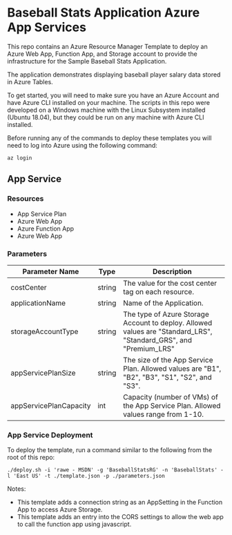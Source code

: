 # Baseball Stats Application Azure App Services

This repo contains an Azure Resource Manager Template to deploy an Azure Web App, Function App, and Storage account to provide the infrastructure for the Sample Baseball Stats Application.

The application demonstrates displaying baseball player salary data stored in Azure Tables.

To get started, you will need to make sure you have an Azure Account and have Azure CLI installed on your machine.  The scripts in this repo were developed on a Windows machine with the Linux Subsystem installed (Ubuntu 18.04), but they could be run on any machine with Azure CLI installed.

Before running any of the commands to deploy these templates you will need to log into Azure using the following command:

```
az login
```

## App Service

### Resources
* App Service Plan
* Azure Web App
* Azure Function App
* Azure Web App

### Parameters

|Parameter Name|Type|Description|
|---|---|---|
|costCenter|string|The value for the cost center tag on each resource.|
|applicationName|string|Name of the Application.|
|storageAccountType|string|The type of Azure Storage Account to deploy. Allowed values are "Standard_LRS", "Standard_GRS", and "Premium_LRS"|
|appServicePlanSize|string|The size of the App Service Plan. Allowed values are "B1", "B2", "B3", "S1", "S2", and "S3".
|appServicePlanCapacity|int|Capacity (number of VMs) of the App Service Plan. Allowed values range from 1-10.|

### App Service Deployment

To deploy the template, run a command similar to the following from the root of this repo:

```
./deploy.sh -i 'rawe - MSDN' -g 'BaseballStatsRG' -n 'BaseballStats' -l 'East US' -t ./template.json -p ./parameters.json
```


Notes: 
* This template adds a connection string as an AppSetting in the Function App to access Azure Storage.
* This template adds an entry into the CORS settings to allow the web app to call the function app using javascript.